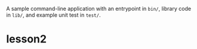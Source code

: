 A sample command-line application with an entrypoint in `bin/`, library code
in `lib/`, and example unit test in `test/`.
# lesson2
